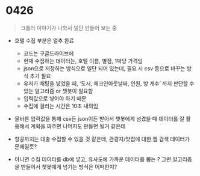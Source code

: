 # 0426

> 크롤러 이야기가 나와서 일단 만들어 보는 중
> 
- 호텔 수집 부분은 얼추 완료
    - 코드는 구글드라이브에
    - 현재 수집하는 데이터는, 호텔 이름, 별점, 1박당 가격임
    - json으로 저장하는 방식으로 일단 되어 있는데, 필요 시 csv 등으로 바꾸는 방식 추가 필요
    - 유저가 채팅을 넣었을 때, ‘도시, 체크인아웃날짜, 인원, 방 개수’ 까지 판단할 수 있는 알고리즘 or 챗봇이 필요함
    - 입력값으로 넣어야 하기 때문
    - 수집에 걸리는 시간은 10초 내외임
- 올바른 입력값을 통해 csv든 json이든 받아서 챗봇에게 넘겼을 때 데이터를 잘 활용해서 계획을 짜주면 나머지도 만들면 될거 같은데
- 항공까지는 대충 수집할 수 있을 것 같은데, 관광지/맛집에 대한 웹 검색 데이터가 문제일듯?

- 아니면 수집 데이터를 db에 넣고, 유사도에 가까운 데이터를 뽑는 ? 그런 알고리즘을 만들어서 챗봇에게 넘기는 방식은 어떠한지?
